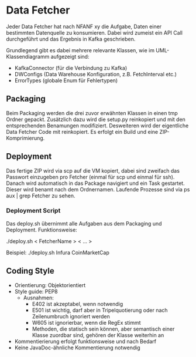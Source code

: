 # Data Fetcher

Jeder Data Fetcher hat nach NFANF xy die Aufgabe, Daten einer bestimmten Datenquelle zu konsumieren. Dabei wird zumeist ein API Call durchgeführt und das Ergebnis in Kafka geschrieben.

Grundlegend gibt es dabei mehrere relevante Klassen, wie im UML-Klassendiagramm aufgezeigt sind:

* KafkaConnector (für die Verbindung zu Kafka)
* DWConfigs (Data Warehouse Konfiguration, z.B. FetchInterval etc.)
* ErrorTypes (globale Enum für Fehlertypen)

## Packaging

Beim Packaging werden die drei zuvor erwähnten Klassen in einen tmp Ordner gepackt. Zusätzlich dazu wird die setup.py reinkopiert und mit den entsprechenden Benamungen modifiziert. Desweiteren wird der eigentliche Data Fetcher Code mit reinkopiert. Es erfolgt ein Build und eine ZIP-Komprimierung.

## Deployment

Das fertige ZIP wird via scp auf die VM kopiert, dabei sind zweifach das Passwort einzugeben pro Fetcher (einmal für scp und einmal für ssh). Danach wird automatisch in das Package navigiert und ein Task gestartet. Dieser wird benamt nach dem Ordnernamen. Laufende Prozesse sind via ps aux | grep Fetcher zu sehen.

### Deployment Script

Das deploy.sh übernimmt alle Aufgaben aus dem Packaging und Deployment. 
Funktionsweise:

./deploy.sh < FetcherName > < ... >

Beispiel:
./deploy.sh Infura CoinMarketCap

## Coding Style

* Orientierung: Objektorientiert
* Style guide: PEP8
    * Ausnahmen:
        * E402 ist akzeptabel, wenn notwendig
        * E501 ist wichtig, darf aber in Tripelquotierung oder nach Zeilenumbruch ignoriert werden
        * W605 ist ignorierbar, wenn die RegEx stimmt
        * Methoden, die statisch sein können, aber semantisch einer Klasse zuordbar sind, gehören der Klasse weiterhin an
* Kommentierierung erfolgt funktionsweise und nach Bedarf
* Keine JavaDoc-ähnliche Kommentierung notwendig